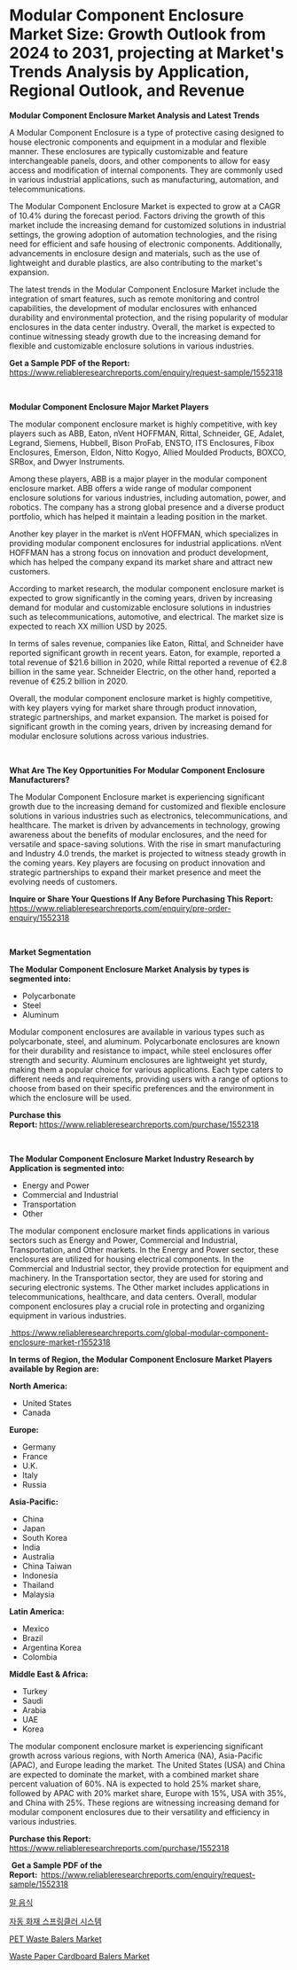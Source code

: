 <p><h1>Modular Component Enclosure Market Size: Growth Outlook from 2024 to 2031, projecting at Market's Trends Analysis by Application, Regional Outlook, and Revenue</h1></p><p><strong>Modular Component Enclosure Market Analysis and Latest Trends</strong></p>
<p><p>A Modular Component Enclosure is a type of protective casing designed to house electronic components and equipment in a modular and flexible manner. These enclosures are typically customizable and feature interchangeable panels, doors, and other components to allow for easy access and modification of internal components. They are commonly used in various industrial applications, such as manufacturing, automation, and telecommunications.</p><p>The Modular Component Enclosure Market is expected to grow at a CAGR of 10.4% during the forecast period. Factors driving the growth of this market include the increasing demand for customized solutions in industrial settings, the growing adoption of automation technologies, and the rising need for efficient and safe housing of electronic components. Additionally, advancements in enclosure design and materials, such as the use of lightweight and durable plastics, are also contributing to the market's expansion.</p><p>The latest trends in the Modular Component Enclosure Market include the integration of smart features, such as remote monitoring and control capabilities, the development of modular enclosures with enhanced durability and environmental protection, and the rising popularity of modular enclosures in the data center industry. Overall, the market is expected to continue witnessing steady growth due to the increasing demand for flexible and customizable enclosure solutions in various industries.</p></p>
<p><strong>Get a Sample PDF of the Report:&nbsp;</strong> <a href="https://www.reliableresearchreports.com/enquiry/request-sample/1552318">https://www.reliableresearchreports.com/enquiry/request-sample/1552318</a></p>
<p>&nbsp;</p>
<p><strong>Modular Component Enclosure Major Market Players</strong></p>
<p><p>The modular component enclosure market is highly competitive, with key players such as ABB, Eaton, nVent HOFFMAN, Rittal, Schneider, GE, Adalet, Legrand, Siemens, Hubbell, Bison ProFab, ENSTO, ITS Enclosures, Fibox Enclosures, Emerson, Eldon, Nitto Kogyo, Allied Moulded Products, BOXCO, SRBox, and Dwyer Instruments.</p><p>Among these players, ABB is a major player in the modular component enclosure market. ABB offers a wide range of modular component enclosure solutions for various industries, including automation, power, and robotics. The company has a strong global presence and a diverse product portfolio, which has helped it maintain a leading position in the market.</p><p>Another key player in the market is nVent HOFFMAN, which specializes in providing modular component enclosures for industrial applications. nVent HOFFMAN has a strong focus on innovation and product development, which has helped the company expand its market share and attract new customers.</p><p>According to market research, the modular component enclosure market is expected to grow significantly in the coming years, driven by increasing demand for modular and customizable enclosure solutions in industries such as telecommunications, automotive, and electrical. The market size is expected to reach XX million USD by 2025.</p><p>In terms of sales revenue, companies like Eaton, Rittal, and Schneider have reported significant growth in recent years. Eaton, for example, reported a total revenue of $21.6 billion in 2020, while Rittal reported a revenue of €2.8 billion in the same year. Schneider Electric, on the other hand, reported a revenue of €25.2 billion in 2020.</p><p>Overall, the modular component enclosure market is highly competitive, with key players vying for market share through product innovation, strategic partnerships, and market expansion. The market is poised for significant growth in the coming years, driven by increasing demand for modular enclosure solutions across various industries.</p></p>
<p>&nbsp;</p>
<p><strong>What Are The Key Opportunities For Modular Component Enclosure Manufacturers?</strong></p>
<p><p>The Modular Component Enclosure market is experiencing significant growth due to the increasing demand for customized and flexible enclosure solutions in various industries such as electronics, telecommunications, and healthcare. The market is driven by advancements in technology, growing awareness about the benefits of modular enclosures, and the need for versatile and space-saving solutions. With the rise in smart manufacturing and Industry 4.0 trends, the market is projected to witness steady growth in the coming years. Key players are focusing on product innovation and strategic partnerships to expand their market presence and meet the evolving needs of customers.</p></p>
<p><strong>Inquire or Share Your Questions If Any Before Purchasing This Report:</strong> <a href="https://www.reliableresearchreports.com/enquiry/pre-order-enquiry/1552318">https://www.reliableresearchreports.com/enquiry/pre-order-enquiry/1552318</a></p>
<p>&nbsp;</p>
<p><strong>Market Segmentation</strong></p>
<p><strong>The Modular Component Enclosure Market Analysis by types is segmented into:</strong></p>
<p><ul><li>Polycarbonate</li><li>Steel</li><li>Aluminum</li></ul></p>
<p><p>Modular component enclosures are available in various types such as polycarbonate, steel, and aluminum. Polycarbonate enclosures are known for their durability and resistance to impact, while steel enclosures offer strength and security. Aluminum enclosures are lightweight yet sturdy, making them a popular choice for various applications. Each type caters to different needs and requirements, providing users with a range of options to choose from based on their specific preferences and the environment in which the enclosure will be used.</p></p>
<p><strong>Purchase this Report:&nbsp;</strong><a href="https://www.reliableresearchreports.com/purchase/1552318">https://www.reliableresearchreports.com/purchase/1552318</a></p>
<p>&nbsp;</p>
<p><strong>The Modular Component Enclosure Market Industry Research by Application is segmented into:</strong></p>
<p><ul><li>Energy and Power</li><li>Commercial and Industrial</li><li>Transportation</li><li>Other</li></ul></p>
<p><p>The modular component enclosure market finds applications in various sectors such as Energy and Power, Commercial and Industrial, Transportation, and Other markets. In the Energy and Power sector, these enclosures are utilized for housing electrical components. In the Commercial and Industrial sector, they provide protection for equipment and machinery. In the Transportation sector, they are used for storing and securing electronic systems. The Other market includes applications in telecommunications, healthcare, and data centers. Overall, modular component enclosures play a crucial role in protecting and organizing equipment in various industries.</p></p>
<p><a href="https://www.reliableresearchreports.com/global-modular-component-enclosure-market-r1552318">&nbsp;https://www.reliableresearchreports.com/global-modular-component-enclosure-market-r1552318</a></p>
<p><strong>In terms of Region, the Modular Component Enclosure Market Players available by Region are:</strong></p>
<p>
    <p> <strong> North America: </strong>
        <ul>
            <li>United States</li>
            <li>Canada</li>
        </ul>
        </p> 
    <p> <strong> Europe: </strong>
        <ul>
            <li>Germany</li>
            <li>France</li>
            <li>U.K.</li>
            <li>Italy</li>
            <li>Russia</li>
        </ul>
        </p> 
    <p> <strong> Asia-Pacific: </strong>
        <ul>
            <li>China</li>
            <li>Japan</li>
            <li>South Korea</li>
            <li>India</li>
            <li>Australia</li>
            <li>China Taiwan</li>
            <li>Indonesia</li>
            <li>Thailand</li>
            <li>Malaysia</li>
        </ul>
        </p> 
    <p> <strong> Latin America: </strong>
        <ul>
            <li>Mexico</li>
            <li>Brazil</li>
            <li>Argentina Korea</li>
            <li>Colombia</li>
        </ul>
        </p> 
    <p> <strong> Middle East & Africa: </strong>
        <ul>
            <li>Turkey</li>
            <li>Saudi</li>
            <li>Arabia</li>
            <li>UAE</li>
            <li>Korea</li>
        </ul>
    </p>
    </p>
<p><p>The modular component enclosure market is experiencing significant growth across various regions, with North America (NA), Asia-Pacific (APAC), and Europe leading the market. The United States (USA) and China are expected to dominate the market, with a combined market share percent valuation of 60%. NA is expected to hold 25% market share, followed by APAC with 20% market share, Europe with 15%, USA with 35%, and China with 25%. These regions are witnessing increasing demand for modular component enclosures due to their versatility and efficiency in various industries.</p></p>
<p><strong>Purchase this Report: </strong><a href="https://www.reliableresearchreports.com/purchase/1552318">https://www.reliableresearchreports.com/purchase/1552318</a></p>
<p>&nbsp;<strong>Get a Sample PDF of the Report:&nbsp;&nbsp;</strong><a href="https://www.reliableresearchreports.com/enquiry/request-sample/1552318">https://www.reliableresearchreports.com/enquiry/request-sample/1552318</a></p>
<p><strong></strong></p>
<p><p><a href="https://github.com/hxzi07639916/Market-Research-Report-List-1/blob/main/179605036111.md">말 음식</a></p><p><a href="https://github.com/Hubertstyenger6685/Market-Research-Report-List-1/blob/main/112621036112.md">자동 화재 스프링클러 시스템</a></p><p><a href="https://github.com/Paul14Anderson63/Market-Research-Report-List-4/blob/main/pet-waste-balers-market.md">PET Waste Balers Market</a></p><p><a href="https://github.com/mabutironaldo/Market-Research-Report-List-4/blob/main/waste-paper-cardboard-balers-market.md">Waste Paper Cardboard Balers Market</a></p></p>